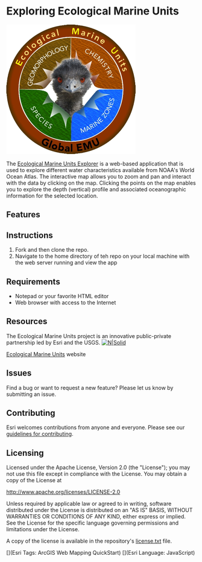 # Exploring Ecological Marine Units

[![N|Solid](https://github.com/ArcGIS/ecological-marine-units-explorer/blob/master/images/splash-screen.png)](http://livingatlas.arcgis.com/emu/)


The [Ecological Marine Units Explorer] is a web-based application that is used to explore different water characteristics available from NOAA's World Ocean Atlas. The interactive map allows you to zoom and pan and interact with the data by clicking on the map. Clicking the points on the map enables you to explore the depth (vertical) profile and associated oceanographic information for the selected location.

## Features

## Instructions
1. Fork and then clone the repo. 
2. Navigate to the home directory of teh repo on your local machine with the web server running and view the app

## Requirements
* Notepad or your favorite HTML editor
* Web browser with access to the Internet

## Resources
The Ecological Marine Units project is an innovative public-private partnership led by Esri and the USGS.
[![N|Solid](http://www.esri.com/~/media/Images/Content/Ecological-Marine-Units/logos)](http://www.esri.com/~/media/Images/Content/Ecological-Marine-Units/logos)

[Ecological Marine Units] website

## Issues

Find a bug or want to request a new feature?  Please let us know by submitting an issue.

## Contributing

Esri welcomes contributions from anyone and everyone. Please see our [guidelines for contributing](https://github.com/esri/contributing).

## Licensing
Licensed under the Apache License, Version 2.0 (the "License");
you may not use this file except in compliance with the License.
You may obtain a copy of the License at

   http://www.apache.org/licenses/LICENSE-2.0

Unless required by applicable law or agreed to in writing, software
distributed under the License is distributed on an "AS IS" BASIS,
WITHOUT WARRANTIES OR CONDITIONS OF ANY KIND, either express or implied.
See the License for the specific language governing permissions and
limitations under the License.

A copy of the license is available in the repository's [license.txt]( https://raw.github.com/Esri/quickstart-map-js/master/license.txt) file.

[](Esri Tags: ArcGIS Web Mapping QuickStart)
[](Esri Language: JavaScript)​

[//]: # (These are reference links used in the body of this note and get stripped out when the markdown processor does its job. There is no need to format nicely because it shouldn't be seen. Thanks SO - http://stackoverflow.com/questions/4823468/store-comments-in-markdown-syntax)

   [Ecological Marine Units]: <http://www.esri.com/ecological-marine-units>
   [Ecological Marine Units Explorer]: <http://livingatlas.arcgis.com/emu/>

